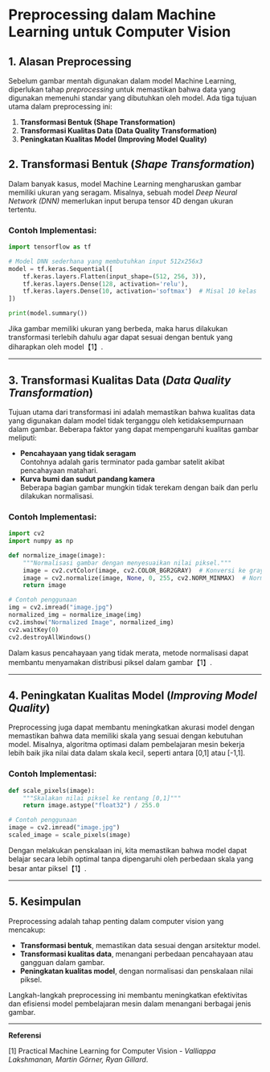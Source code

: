 # Preprocessing dalam Machine Learning untuk Computer Vision

## 1. Alasan Preprocessing
Sebelum gambar mentah digunakan dalam model Machine Learning, diperlukan tahap *preprocessing* untuk memastikan bahwa data yang digunakan memenuhi standar yang dibutuhkan oleh model. Ada tiga tujuan utama dalam preprocessing ini: 

1. **Transformasi Bentuk (Shape Transformation)**
2. **Transformasi Kualitas Data (Data Quality Transformation)**
3. **Peningkatan Kualitas Model (Improving Model Quality)**

## 2. Transformasi Bentuk (*Shape Transformation*)
Dalam banyak kasus, model Machine Learning mengharuskan gambar memiliki ukuran yang seragam. Misalnya, sebuah model *Deep Neural Network (DNN)* memerlukan input berupa tensor 4D dengan ukuran tertentu.

### Contoh Implementasi:
```python
import tensorflow as tf

# Model DNN sederhana yang membutuhkan input 512x256x3
model = tf.keras.Sequential([
    tf.keras.layers.Flatten(input_shape=(512, 256, 3)),
    tf.keras.layers.Dense(128, activation='relu'),
    tf.keras.layers.Dense(10, activation='softmax')  # Misal 10 kelas
])

print(model.summary())
```
Jika gambar memiliki ukuran yang berbeda, maka harus dilakukan transformasi terlebih dahulu agar dapat sesuai dengan bentuk yang diharapkan oleh model【1】.

---

## 3. Transformasi Kualitas Data (*Data Quality Transformation*)
Tujuan utama dari transformasi ini adalah memastikan bahwa kualitas data yang digunakan dalam model tidak terganggu oleh ketidaksempurnaan dalam gambar. Beberapa faktor yang dapat mempengaruhi kualitas gambar meliputi:

- **Pencahayaan yang tidak seragam**  
  Contohnya adalah garis terminator pada gambar satelit akibat pencahayaan matahari.
- **Kurva bumi dan sudut pandang kamera**  
  Beberapa bagian gambar mungkin tidak terekam dengan baik dan perlu dilakukan normalisasi.

### Contoh Implementasi:
```python
import cv2
import numpy as np

def normalize_image(image):
    """Normalisasi gambar dengan menyesuaikan nilai piksel."""
    image = cv2.cvtColor(image, cv2.COLOR_BGR2GRAY)  # Konversi ke grayscale
    image = cv2.normalize(image, None, 0, 255, cv2.NORM_MINMAX)  # Normalisasi
    return image

# Contoh penggunaan
img = cv2.imread("image.jpg")
normalized_img = normalize_image(img)
cv2.imshow("Normalized Image", normalized_img)
cv2.waitKey(0)
cv2.destroyAllWindows()
```
Dalam kasus pencahayaan yang tidak merata, metode normalisasi dapat membantu menyamakan distribusi piksel dalam gambar【1】.

---

## 4. Peningkatan Kualitas Model (*Improving Model Quality*)
Preprocessing juga dapat membantu meningkatkan akurasi model dengan memastikan bahwa data memiliki skala yang sesuai dengan kebutuhan model. Misalnya, algoritma optimasi dalam pembelajaran mesin bekerja lebih baik jika nilai data dalam skala kecil, seperti antara [0,1] atau [-1,1].

### Contoh Implementasi:
```python
def scale_pixels(image):
    """Skalakan nilai piksel ke rentang [0,1]"""
    return image.astype("float32") / 255.0

# Contoh penggunaan
image = cv2.imread("image.jpg")
scaled_image = scale_pixels(image)
```
Dengan melakukan penskalaan ini, kita memastikan bahwa model dapat belajar secara lebih optimal tanpa dipengaruhi oleh perbedaan skala yang besar antar piksel【1】.

---

## 5. Kesimpulan
Preprocessing adalah tahap penting dalam computer vision yang mencakup:
- **Transformasi bentuk**, memastikan data sesuai dengan arsitektur model.
- **Transformasi kualitas data**, menangani perbedaan pencahayaan atau gangguan dalam gambar.
- **Peningkatan kualitas model**, dengan normalisasi dan penskalaan nilai piksel.

Langkah-langkah preprocessing ini membantu meningkatkan efektivitas dan efisiensi model pembelajaran mesin dalam menangani berbagai jenis gambar.

---

**Referensi**

[1] Practical Machine Learning for Computer Vision - *Valliappa Lakshmanan, Martin Görner, Ryan Gillard*.
